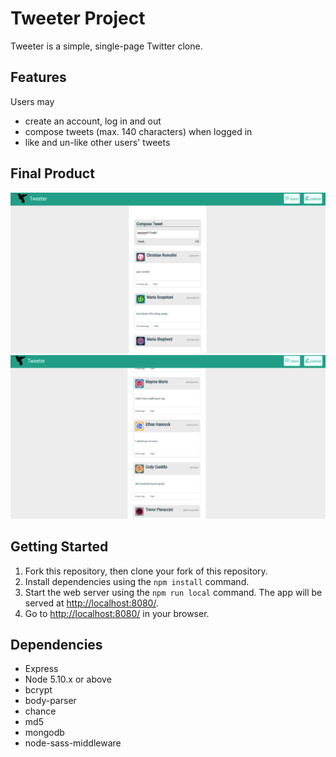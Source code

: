 # Tweeter Project

Tweeter is a simple, single-page Twitter clone.

## Features

Users may
- create an account, log in and out
- compose tweets (max. 140 characters) when logged in
- like and un-like other users' tweets

## Final Product
!['Screenshot of tweet compose box'](https://github.com/byeong0430/tweeter/blob/master/server/docs/tweet%20compose%20box.png)
!['Screenshot of tweets'](https://github.com/byeong0430/tweeter/blob/master/server/docs/tweets.png)

## Getting Started

1. Fork this repository, then clone your fork of this repository.
2. Install dependencies using the `npm install` command.
3. Start the web server using the `npm run local` command. The app will be served at <http://localhost:8080/>.
4. Go to <http://localhost:8080/> in your browser.

## Dependencies

- Express
- Node 5.10.x or above
- bcrypt
- body-parser
- chance
- md5
- mongodb
- node-sass-middleware